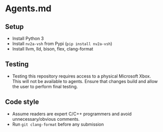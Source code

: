 # Agents.md

## Setup

- Install Python 3
- Install `nv2a-vsh` from Pypi (`pip install nv2a-vsh`)
- Install llvm, lld, bison, flex, clang-format

## Testing

- Testing this repository requires access to a physical Microsoft Xbox. This will not be available to agents. Ensure
  that changes build and allow the user to perform final testing.

## Code style

- Assume readers are expert C/C++ programmers and avoid unnecessary/obvious comments.
- Run `git clang-format` before any submission
